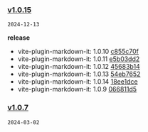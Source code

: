 ### [v1.0.15](https://gitee.com/Elora_Cloud/vite-plugin-markdown-it/compare/v1.0.7...v1.0.15)

`2024-12-13`

**release**

- vite-plugin-markdown-it: 1.0.10 [c855c70f](https://gitee.com/Elora_Cloud/vite-plugin-markdown-it/commits/c855c70f5aa0550ffc8621e73bd47c7dc55c1127)
- vite-plugin-markdown-it: 1.0.11 [e5b03dd2](https://gitee.com/Elora_Cloud/vite-plugin-markdown-it/commits/e5b03dd21cd9972eb8f61afef52e4d89e9fd9147)
- vite-plugin-markdown-it: 1.0.12 [45683b14](https://gitee.com/Elora_Cloud/vite-plugin-markdown-it/commits/45683b14bd26f1d589a61803ae67a1bb70a53ca1)
- vite-plugin-markdown-it: 1.0.13 [54eb7652](https://gitee.com/Elora_Cloud/vite-plugin-markdown-it/commits/54eb7652c5bad4e7c608c1584a16b3596f1ca583)
- vite-plugin-markdown-it: 1.0.14 [18ee1dce](https://gitee.com/Elora_Cloud/vite-plugin-markdown-it/commits/18ee1dce174df6e0a28bdd3b90c6f49fee070576)
- vite-plugin-markdown-it: 1.0.9 [066811d5](https://gitee.com/Elora_Cloud/vite-plugin-markdown-it/commits/066811d5b46b6b8638f771a866cf8b02cdb0206a)
### [v1.0.7](https://gitee.com/Elora_Cloud/vite-plugin-markdown-it/compare/v1.0.6...v1.0.7)

`2024-03-02`
